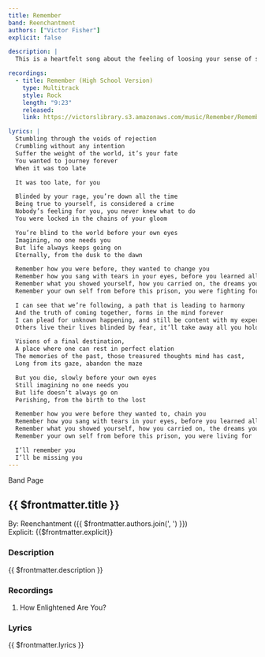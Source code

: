 ```yaml
---
title: Remember
band: Reenchantment
authors: ["Victor Fisher"]
explicit: false

description: |
  This is a heartfelt song about the feeling of loosing your sense of self.

recordings:
  - title: Remember (High School Version)
    type: Multitrack  
    style: Rock
    length: "9:23"
    released: 
    link: https://victorslibrary.s3.amazonaws.com/music/Remember/Remember+(High+School+Version).mp3

lyrics: |
  Stumbling through the voids of rejection
  Crumbling without any intention
  Suffer the weight of the world, it’s your fate
  You wanted to journey forever
  When it was too late

  It was too late, for you

  Blinded by your rage, you’re down all the time
  Being true to yourself, is considered a crime
  Nobody’s feeling for you, you never knew what to do
  You were locked in the chains of your gloom

  You’re blind to the world before your own eyes
  Imagining, no one needs you
  But life always keeps going on
  Eternally, from the dusk to the dawn

  Remember how you were before, they wanted to change you
  Remember how you sang with tears in your eyes, before you learned all their lies
  Remember what you showed yourself, how you carried on, the dreams you saw
  Remember your own self from before this prison, you were fighting for

  I can see that we’re following, a path that is leading to harmony
  And the truth of coming together, forms in the mind forever
  I can plead for unknown happening, and still be content with my experience
  Others live their lives blinded by fear, it’ll take away all you hold dear

  Visions of a final destination,
  A place where one can rest in perfect elation
  The memories of the past, those treasured thoughts mind has cast,
  Long from its gaze, abandon the maze

  But you die, slowly before your own eyes
  Still imagining no one needs you
  But life doesn’t always go on
  Perishing, from the birth to the lost

  Remember how you were before they wanted to, chain you
  Remember how you sang with tears in your eyes, before you learned all their lies
  Remember what you showed yourself, how you carried on, the dreams you lost
  Remember your own self from before this prison, you were living for

  I’ll remember you
  I’ll be missing you
---
```


<g-link to="/band/reenchantment">Band Page</g-link>

## {{ $frontmatter.title }}

By: <g-link to="/band/reenchantment">Reenchantment</g-link> ({{ $frontmatter.authors.join(', ') }})  
Explicit: {{$frontmatter.explicit}}

### Description

<vue-markdown>{{ $frontmatter.description }}</vue-markdown>

### Recordings

1. <g-link to="/recording/how-enlightened-are-you">How Enlightened Are You?</g-link>

### Lyrics

<vue-markdown>{{ $frontmatter.lyrics }}</vue-markdown>

